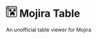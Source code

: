# <img src="https://raw.githubusercontent.com/intsuc/mojira-table/refs/heads/main/src/app/icon0.svg" alt="Logo" width="30" height="30"> Mojira Table

An unofficial table viewer for Mojira
